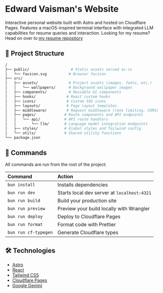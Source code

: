 # Edward Vaisman's Website

Interactive personal website built with Astro and hosted on Cloudflare Pages. Features a macOS-inspired terminal interface with integrated LLM capabilities for resume queries and interaction. Looking for my resume? Head on over to [my resume repository](https://github.com/eddyv/awesome_cv/blob/main/cv.pdf)

## 🚀 Project Structure

```sh
/
├── public/                   # Static assets served as-is
│   └── favicon.svg          # Browser favicon
├── src/
│   ├── assets/              # Project assets (images, fonts, etc.)
│   │   └── wallpapers/      # Background wallpaper images
│   ├── components/          # Reusable UI components
│   ├── hooks/              # React custom hooks
│   ├── icons/              # Custom SVG icons
│   ├── layouts/            # Page layout templates
│   ├── middleware/         # Request middleware (rate limiting, CORS)
│   ├── pages/             # Route components and API endpoints
│   │   └── api/           # API route handlers
│   │       └── llm/       # Language model integration endpoints
│   ├── styles/            # Global styles and Tailwind config
│   └── utils/             # Shared utility functions
└── package.json
```

## 🧞 Commands

All commands are run from the root of the project:

| Command              | Action                                      |
| :------------------- | :------------------------------------------ |
| `bun install`        | Installs dependencies                       |
| `bun run dev`        | Starts local dev server at `localhost:4321` |
| `bun run build`      | Build your production site                  |
| `bun run preview`    | Preview your build locally with Wrangler    |
| `bun run deploy`     | Deploy to Cloudflare Pages                  |
| `bun run format`     | Format code with Prettier                   |
| `bun run cf-typegen` | Generate Cloudflare types                   |

## 🛠️ Technologies

- [Astro](https://astro.build)
- [React](https://react.dev)
- [Tailwind CSS](https://tailwindcss.com)
- [Cloudflare Pages](https://pages.cloudflare.com)
- [Google Gemini](https://ai.google.dev/gemini-api/docs#node.js)
